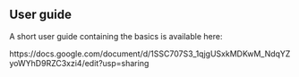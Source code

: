 <h2>User guide</h2>
<p>A short user guide containing the basics is available here:</p>
<p>https://docs.google.com/document/d/1SSC707S3_1qjgUSxkMDKwM_NdqYZyoWYhD9RZC3xzi4/edit?usp=sharing</p>

